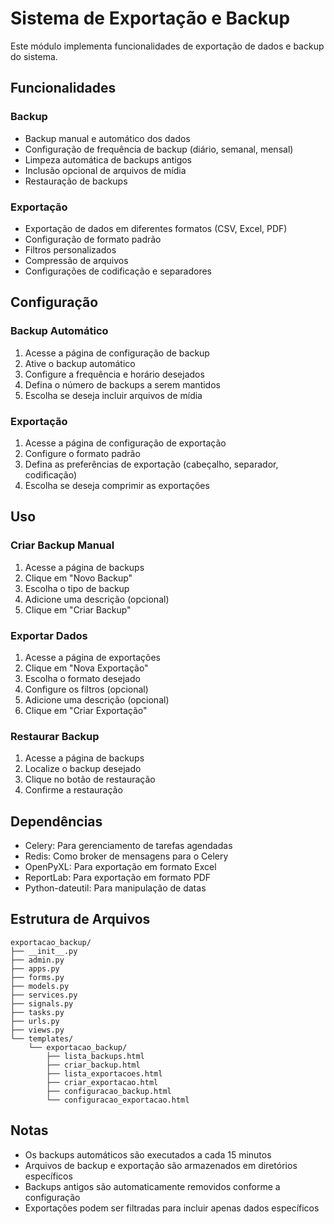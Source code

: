 # Sistema de Exportação e Backup

Este módulo implementa funcionalidades de exportação de dados e backup do sistema.

## Funcionalidades

### Backup
- Backup manual e automático dos dados
- Configuração de frequência de backup (diário, semanal, mensal)
- Limpeza automática de backups antigos
- Inclusão opcional de arquivos de mídia
- Restauração de backups

### Exportação
- Exportação de dados em diferentes formatos (CSV, Excel, PDF)
- Configuração de formato padrão
- Filtros personalizados
- Compressão de arquivos
- Configurações de codificação e separadores

## Configuração

### Backup Automático
1. Acesse a página de configuração de backup
2. Ative o backup automático
3. Configure a frequência e horário desejados
4. Defina o número de backups a serem mantidos
5. Escolha se deseja incluir arquivos de mídia

### Exportação
1. Acesse a página de configuração de exportação
2. Configure o formato padrão
3. Defina as preferências de exportação (cabeçalho, separador, codificação)
4. Escolha se deseja comprimir as exportações

## Uso

### Criar Backup Manual
1. Acesse a página de backups
2. Clique em "Novo Backup"
3. Escolha o tipo de backup
4. Adicione uma descrição (opcional)
5. Clique em "Criar Backup"

### Exportar Dados
1. Acesse a página de exportações
2. Clique em "Nova Exportação"
3. Escolha o formato desejado
4. Configure os filtros (opcional)
5. Adicione uma descrição (opcional)
6. Clique em "Criar Exportação"

### Restaurar Backup
1. Acesse a página de backups
2. Localize o backup desejado
3. Clique no botão de restauração
4. Confirme a restauração

## Dependências
- Celery: Para gerenciamento de tarefas agendadas
- Redis: Como broker de mensagens para o Celery
- OpenPyXL: Para exportação em formato Excel
- ReportLab: Para exportação em formato PDF
- Python-dateutil: Para manipulação de datas

## Estrutura de Arquivos
```
exportacao_backup/
├── __init__.py
├── admin.py
├── apps.py
├── forms.py
├── models.py
├── services.py
├── signals.py
├── tasks.py
├── urls.py
├── views.py
└── templates/
    └── exportacao_backup/
        ├── lista_backups.html
        ├── criar_backup.html
        ├── lista_exportacoes.html
        ├── criar_exportacao.html
        ├── configuracao_backup.html
        └── configuracao_exportacao.html
```

## Notas
- Os backups automáticos são executados a cada 15 minutos
- Arquivos de backup e exportação são armazenados em diretórios específicos
- Backups antigos são automaticamente removidos conforme a configuração
- Exportações podem ser filtradas para incluir apenas dados específicos 